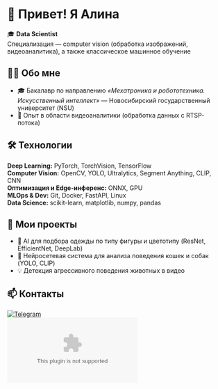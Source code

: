 # 💜 Привет! Я Алина

🎓 **Data Scientist**  
Специализация — computer vision (обработка изображений, видеоаналитика), а также классическое машинное обучение

## 👩‍💻 Обо мне
- 🎓 Бакалавр по направлению *«Мехатроника и робототехника. Искусственный интеллект»* — Новосибирский государственный университет (NSU)
- 💼 Опыт в области видеоаналитики (обработка данных с RTSP-потока)

## 🛠 Технологии

**Deep Learning:** PyTorch, TorchVision, TensorFlow  
**Computer Vision:** OpenCV, YOLO, Ultralytics, Segment Anything, CLIP, CNN  
**Оптимизация и Edge-инференс:** ONNX, GPU  
**MLOps & Dev:** Git, Docker, FastAPI, Linux  
**Data Science:** scikit-learn, matplotlib, numpy, pandas

## 🚀 Мои проекты
- 🧠 AI для подбора одежды по типу фигуры и цветотипу (ResNet, EfficientNet, DeepLab)
- 🐾 Нейросетевая система для анализа поведения кошек и собак (YOLO, CLIP)
- 💡 Детекция агрессивного поведения животных в видео

## 📫 Контакты
[![Telegram](https://img.shields.io/badge/Telegram-@BlueBerry2318-blue)](https://t.me/BlueBerry2318)  
[![Email](https://img.shields.io/badge/Email-alina2002vdovi@gmail.com)](mailto:alina2002vdovi@gmail.com)
